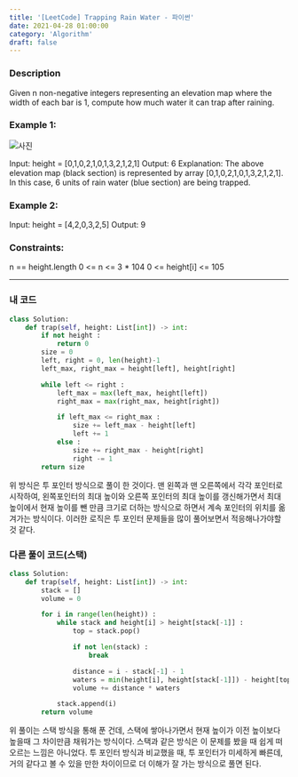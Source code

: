 ```yaml
---
title: '[LeetCode] Trapping Rain Water - 파이썬'
date: 2021-04-28 01:00:00
category: 'Algorithm'
draft: false
---
```


### Description

Given n non-negative integers representing an elevation map where the width of each bar is 1, compute how much water it can trap after raining.

### Example 1:

![사진](https://assets.leetcode.com/uploads/2018/10/22/rainwatertrap.png)

Input: height = [0,1,0,2,1,0,1,3,2,1,2,1]
Output: 6
Explanation: The above elevation map (black section) is represented by array [0,1,0,2,1,0,1,3,2,1,2,1]. In this case, 6 units of rain water (blue section) are being trapped.

### Example 2:

Input: height = [4,2,0,3,2,5]
Output: 9

### Constraints:

n == height.length
0 <= n <= 3 \* 104
0 <= height[i] <= 105

---

### 내 코드

```python
class Solution:
    def trap(self, height: List[int]) -> int:
        if not height :
            return 0
        size = 0
        left, right = 0, len(height)-1
        left_max, right_max = height[left], height[right]

        while left <= right :
            left_max = max(left_max, height[left])
            right_max = max(right_max, height[right])

            if left_max <= right_max :
                size += left_max - height[left]
                left += 1
            else :
                size += right_max - height[right]
                right -= 1
        return size
```

위 방식은 투 포인터 방식으로 풀이 한 것이다. 맨 왼쪽과 맨 오른쪽에서 각각 포인터로 시작하여, 왼쪽포인터의 최대 높이와 오른쪽 포인터의 최대 높이를 갱신해가면서 최대 높이에서 현재 높이를 뺀 만큼 크기로 더하는 방식으로 하면서 계속 포인터의 위치를 옮겨가는 방식이다. 이러한 로직은 투 포인터 문제들을 많이 풀어보면서 적응해나가야할 것 같다.

### 다른 풀이 코드(스택)

```python
class Solution:
    def trap(self, height: List[int]) -> int:
        stack = []
        volume = 0

        for i in range(len(height)) :
            while stack and height[i] > height[stack[-1]] :
                top = stack.pop()

                if not len(stack) :
                    break

                distance = i - stack[-1] - 1
                waters = min(height[i], height[stack[-1]]) - height[top]
                volume += distance * waters

            stack.append(i)
        return volume
```

위 풀이는 스택 방식을 통해 푼 건데, 스택에 쌓아나가면서 현재 높이가 이전 높이보다 높을때 그 차이만큼 채워가는 방식이다. 스택과 같은 방식은 이 문제를 봤을 때 쉽게 떠오르는 느낌은 아니었다. 투 포인터 방식과 비교했을 때, 투 포인터가 미세하게 빠른데, 거의 같다고 볼 수 있을 만한 차이이므로 더 이해가 잘 가는 방식으로 풀면 된다.
